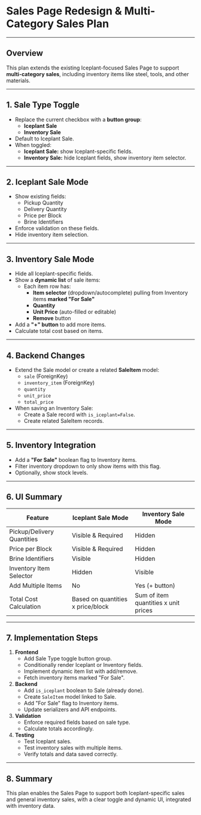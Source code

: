 # Sales Page Redesign & Multi-Category Sales Plan

---

## Overview

This plan extends the existing Iceplant-focused Sales Page to support **multi-category sales**, including inventory items like steel, tools, and other materials.

---

## 1. Sale Type Toggle

- Replace the current checkbox with a **button group**:
  - **Iceplant Sale**
  - **Inventory Sale**
- Default to Iceplant Sale.
- When toggled:
  - **Iceplant Sale:** show Iceplant-specific fields.
  - **Inventory Sale:** hide Iceplant fields, show inventory item selector.

---

## 2. Iceplant Sale Mode

- Show existing fields:
  - Pickup Quantity
  - Delivery Quantity
  - Price per Block
  - Brine Identifiers
- Enforce validation on these fields.
- Hide inventory item selection.

---

## 3. Inventory Sale Mode

- Hide all Iceplant-specific fields.
- Show a **dynamic list** of sale items:
  - Each item row has:
    - **Item selector** (dropdown/autocomplete) pulling from Inventory items **marked "For Sale"**
    - **Quantity**
    - **Unit Price** (auto-filled or editable)
    - **Remove** button
- Add a **"+" button** to add more items.
- Calculate total cost based on items.

---

## 4. Backend Changes

- Extend the Sale model or create a related **SaleItem** model:
  - `sale` (ForeignKey)
  - `inventory_item` (ForeignKey)
  - `quantity`
  - `unit_price`
  - `total_price`
- When saving an Inventory Sale:
  - Create a Sale record with `is_iceplant=False`.
  - Create related SaleItem records.

---

## 5. Inventory Integration

- Add a **"For Sale"** boolean flag to Inventory items.
- Filter inventory dropdown to only show items with this flag.
- Optionally, show stock levels.

---

## 6. UI Summary

| Feature                     | Iceplant Sale Mode                 | Inventory Sale Mode                     |
|-----------------------------|------------------------------------|----------------------------------------|
| Pickup/Delivery Quantities  | Visible & Required                 | Hidden                                 |
| Price per Block             | Visible & Required                 | Hidden                                 |
| Brine Identifiers           | Visible                            | Hidden                                 |
| Inventory Item Selector     | Hidden                             | Visible                                |
| Add Multiple Items          | No                                 | Yes (+ button)                        |
| Total Cost Calculation      | Based on quantities x price/block  | Sum of item quantities x unit prices   |

---

## 7. Implementation Steps

1. **Frontend**
   - Add Sale Type toggle button group.
   - Conditionally render Iceplant or Inventory fields.
   - Implement dynamic item list with add/remove.
   - Fetch inventory items marked "For Sale".
2. **Backend**
   - Add `is_iceplant` boolean to Sale (already done).
   - Create `SaleItem` model linked to Sale.
   - Add "For Sale" flag to Inventory items.
   - Update serializers and API endpoints.
3. **Validation**
   - Enforce required fields based on sale type.
   - Calculate totals accordingly.
4. **Testing**
   - Test Iceplant sales.
   - Test inventory sales with multiple items.
   - Verify totals and data saved correctly.

---

## 8. Summary

This plan enables the Sales Page to support both Iceplant-specific sales and general inventory sales, with a clear toggle and dynamic UI, integrated with inventory data.